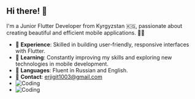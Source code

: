 ## Hi there! 👋

I'm a Junior Flutter Developer from Kyrgyzstan 🇰🇬, passionate about creating beautiful and efficient mobile applications. 📱✨

- 💼 **Experience**: Skilled in building user-friendly, responsive interfaces with Flutter.
- 🌱 **Learning**: Constantly improving my skills and exploring new technologies in mobile development.
- 💬 **Languages**: Fluent in Russian and English.
- 📧 **Contact**: [erjigit1003@gmail.com](mailto:erjigit1003@gmail.com)
- ![Coding](https://github.com/Erjigit-code/toss_coin/blob/main/assets/gifs/animation2.gif?raw=true)
- ![Coding](https://github.com/Erjigit-code/toss_coin/blob/main/assets/gifs/animation.gif?raw=true)
<!--
**Erjigit-code/Erjigit-code** is a ✨ _special_ ✨ repository because its `README.md` (this file) appears on your GitHub profile.
![Anurag's GitHub stats](https://github-readme-stats.vercel.app/api?username=erjigit-code&show_icons=true&theme=radical)

Here are some ideas to get you started:

- 🔭 I’m currently working on ...
- 🌱 I’m currently learning ...
- 👯 I’m looking to collaborate on ...
- 🤔 I’m looking for help with ...
- 💬 Ask me about ...
- 📫 How to reach me: ...
- 😄 Pronouns: ...
- ⚡ Fun fact: ...
-->
